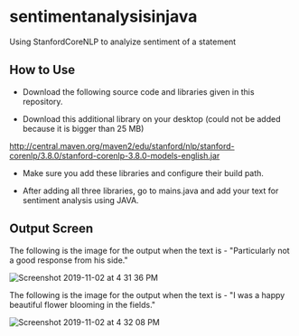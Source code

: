 # sentimentanalysisinjava

Using StanfordCoreNLP to analyize sentiment of a statement 


## How to Use 

- Download the following source code and libraries given in this repository. 

- Download this additional library on your desktop (could not be added because it is bigger than 25 MB)

http://central.maven.org/maven2/edu/stanford/nlp/stanford-corenlp/3.8.0/stanford-corenlp-3.8.0-models-english.jar

- Make sure you add these libraries and configure their build path. 

- After adding all three libraries, go to mains.java and add your text for sentiment analysis using JAVA.


## Output Screen

The following is the image for the output when the text is - "Particularly not a good response from his side."


![Screenshot 2019-11-02 at 4 31 36 PM](https://user-images.githubusercontent.com/52317352/68076744-3736ce00-fd8f-11e9-9272-846c4de9f210.png)


The following is the image for the output when the text is - "I was a happy beautiful flower blooming in the fields."

![Screenshot 2019-11-02 at 4 32 08 PM](https://user-images.githubusercontent.com/52317352/68076763-59305080-fd8f-11e9-8094-47dd658b7af8.png)
